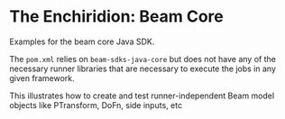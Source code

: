 The Enchiridion: Beam Core 
==========================

Examples for the beam core Java SDK.

The `pom.xml` relies on `beam-sdks-java-core` but does not have any of the necessary runner 
libraries that are necessary to execute the jobs in any given framework.

This illustrates how to create and test runner-independent Beam model objects like PTransform, 
DoFn, side inputs, etc
